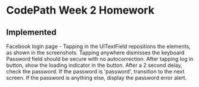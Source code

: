 CodePath Week 2 Homework
===========================

Implemented
-----------

Facebook login page -
    Tapping in the UITextField repositions the elements, as shown in the screenshots.
    Tapping anywhere dismisses the keyboard
    Password field should be secure with no autocorrection.
    After tapping log in button, show the loading indicator in the button. After a 2 second delay, check the password.
    If the password is 'password', transition to the next screen.
    If the password is anything else, display the password error alert.
